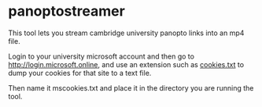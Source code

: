 # panoptostreamer
This tool lets you stream cambridge university panopto links into an mp4 file.

Login to your university microsoft account and then go to http://login.microsoft.online, and use an extension such as [cookies.txt](https://addons.mozilla.org/en-GB/firefox/addon/cookies-txt/) to dump your cookies for that site to a text file. 

Then name it mscookies.txt and place it in the directory you are running the tool.